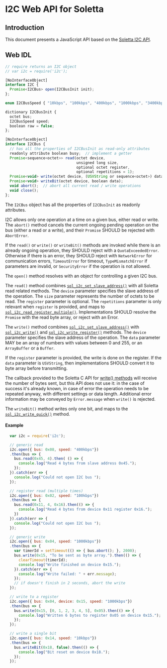 I2C Web API for Soletta
=======================

Introduction
------------
This document presents a JavaScript API based on the [Soletta I2C API](http://solettaproject.github.io/docs/c-api/group__I2C.html).

Web IDL
-------
```javascript
// require returns an I2C object
// var i2c = require('i2c');

[NoInterfaceObject]
interface I2C {
  Promise<I2CBus> open(I2CBusInit init);
};

enum I2CBusSpeed { "10kbps", "100kbps", "400kbps", "1000kbps", "3400kbps" };

dictionary I2CBusInit {
  octet bus;
  I2CBusSpeed speed;
  boolean raw = false;
};

[NoInterfaceObject]
interface I2CBus {
  // has all the properties of I2CBusInit as read-only attributes
  readonly attribute boolean busy;  // implement a getter
  Promise<sequence<octet>> read(octet device,
                                unsigned long size,
                                optional octet register,
                                optional repetitions = 1);
  Promise<void> write(octet device, (USVString or sequence<octet>) data, optional octet register);
  Promise<void> writeBit(octet device, boolean data);
  void abort();  // abort all current read / write operations
  void close();
};

```
The ```I2CBus``` object has all the properties of ```I2CBusInit``` as readonly attributes.

I2C allows only one operation at a time on a given bus, either read or write. The ```abort()``` method cancels the current ongoing pending operation on the bus (either a read or a write), and their ```Promise``` SHOULD be rejected with ```AbortError```.

If the ```read()``` or ```write()``` or ```writeBit()``` methods are invoked while there is an already ongoing operation, they SHOULD reject with a ```QuotaExceededError```. Otherwise if there is an error, they SHOULD reject with ```NetworkError``` for communication errors, ```TimeoutError``` for timeout, ```TypeMismatchError``` if parameters are invalid, or ```SecurityError``` if the operation is not allowed.

The ```open()``` method resolves with an object for controlling a given I2C bus.

The ```read()``` method combines [```sol_i2c_set_slave_address()```](http://solettaproject.github.io/docs/c-api/group__I2C.html#gae778e276d19675d0113711629a9cb40a) with all Soletta read related methods.
The ```device``` parameter specifies the slave address of the operation. The ```size``` parameter represents the number of octets to be read. The ```register``` parameter is optional. The ```repetitions``` parameter is only relevant when ```register``` is provided, and maps to [```sol_i2c_read_register_multiple()```](http://solettaproject.github.io/docs/c-api/group__I2C.html#gabf3bc641d763b31d2e0db61761a67c5b).
Implementations SHOULD resolve the ```Promise``` with the read byte array, or reject with an Error.

The ```write()``` method combines [```sol_i2c_set_slave_address()```](http://solettaproject.github.io/docs/c-api/group__I2C.html#gae778e276d19675d0113711629a9cb40a) with [```sol_i2c_write()```](http://solettaproject.github.io/docs/c-api/group__I2C.html#gaf328baecae0e32b78fe133d67273ed9a) and [```sol_i2c_write_register()```](http://solettaproject.github.io/docs/c-api/group__I2C.html#ga6da92cd3bac0a28234f3f95865afa6cb) methods.
The ```device``` parameter specifies the slave address of the operation.
The ```data``` parameter MAY be an array of numbers with values between 0 and 255, or an ```ArrayBuffer``` or a ```Buffer```.

If the ```register``` parameter is provided, the write is done on the register. If the ```data``` parameter is ```USVString```, then implementations SHOULD convert it to byte array before transmitting.

The callback provided to the Soletta C API for [write() methods](http://solettaproject.github.io/docs/c-api/group__I2C.html#gaf328baecae0e32b78fe133d67273ed9a) will receive the number of bytes sent, but this API does not use it: in the case of success it's already known, in case of error the operation needs to be repeated anyway, with different settings or data length. Additional error information may be conveyed by ```Error.message``` when ```write()``` is rejected.

The ```writeBit()``` method writes only one bit, and maps to the [```sol_i2c_write_quick()```](http://solettaproject.github.io/docs/c-api/group__I2C.html#ga07bd4788ce4eb74e1d0e395a98e5c4be) method.

#### Example
```javascript
  var i2c = require('i2c');

  // generic read
  i2c.open({ bus: 0x08, speed: "400kbps"})
  .then(bus => {
    bus.read(0x45, 4).then( () => {
      console.log("Read 4 bytes from slave address 0x45.");
    });
  }).catch(err => {
    console.log("Could not open I2C bus ");
  });

  // register read (multiple times)
  i2c.open({ bus: 0x02, speed: "100kbps"})
  .then(bus => {
    bus.read(0x11, 4, 0x16).then(() => {
      console.log("Read 4 bytes from device 0x11 register 0x16.");
    })
  }).catch(err => {
    console.log("Could not open I2C bus ");
  });

  // generic write
  i2c.open({ bus: 0x04, speed: "1000kbps"})
  .then(bus => {
    var timerId = setTimeout(() => { bus.abort(); }, 2000);
    bus.write(0x15, "To be sent as byte array.").then(() => {
      clearTimeout(timerId);
      console.log("Write finished on device 0x15.");
    }).catch(err => {
      console.log("Write failed: " + err.message);
    });
    // if doesn't finish in 2 seconds, abort the write
  });

  // write to a register
  i2c.open({ bus: 0x04, device: 0x15, speed: "1000kbps"})
  .then(bus => {
    bus.write(0x15, [0, 1, 2, 3, 4, 5], 0x05).then(() => {
      console.log("Written 6 bytes to register 0x05 on device 0x15.");
    });
  });

  // write a single bit
  i2c.open({ bus: 0x14, speed: "10kbps"})
  .then(bus => {
    bus.writeBit(0x18, false).then(() => {
      console.log("Bit reset on device 0x18.");
    });
  });

```
